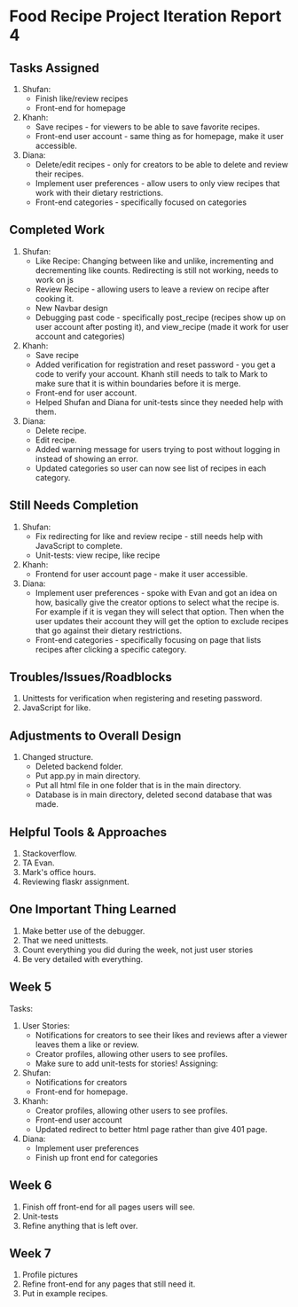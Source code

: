 # Food Recipe Project Iteration Report 4

Tasks Assigned
----------------
1. Shufan:
   - Finish like/review recipes
   - Front-end for homepage
2. Khanh:
   - Save recipes - for viewers to be able to save favorite recipes.
   - Front-end user account - same thing as for homepage, make it user accessible.
3. Diana:
   - Delete/edit recipes - only for creators to be able to delete and review their recipes.
   - Implement user preferences - allow users to only view recipes that work with their dietary restrictions.
   - Front-end categories - specifically focused on categories

Completed Work
----------------
1. Shufan:
   - Like Recipe: Changing between like and unlike, incrementing and decrementing like counts. Redirecting is still not working, needs to work on js
   - Review Recipe - allowing users to leave a review on recipe after cooking it.
   - New Navbar design
   - Debugging past code - specifically post_recipe (recipes show up on user account after posting it), and view_recipe (made it work for user account and categories)
2. Khanh:
   -  Save recipe
   -  Added verification for registration and reset password - you get a code to verify your account. Khanh still needs to talk to Mark to make sure that it is within boundaries before it is merge.
   -  Front-end for user account.
   -  Helped Shufan and Diana for unit-tests since they needed help with them.
3. Diana:
   - Delete recipe.
   - Edit recipe.
   - Added warning message for users trying to post without logging in instead of showing an error.
   - Updated categories so user can now see list of recipes in each category.

Still Needs Completion
----------------
1. Shufan:
   - Fix redirecting for like and review recipe - still needs help with JavaScript to complete.
   - Unit-tests: view recipe, like recipe
2. Khanh:
   - Frontend for user account page - make it user accessible.
3. Diana:
   - Implement user preferences - spoke with Evan and got an idea on how, basically give the creator options to select what the recipe is. For example if it is vegan they will select that option. Then when the user updates their account they will get the option to exclude recipes that go against their dietary restrictions.
   - Front-end categories - specifically focusing on page that lists recipes after clicking a specific category.

Troubles/Issues/Roadblocks
----------------
1. Unittests for verification when registering and reseting password.
2. JavaScript for like.

Adjustments to Overall Design
----------------
1. Changed structure.
   - Deleted backend folder.
   - Put app.py in main directory.
   - Put all html file in one folder that is in the main directory.
   - Database is in main directory, deleted second database that was made.

Helpful Tools & Approaches
----------------
1. Stackoverflow.
2. TA Evan.
3. Mark's office hours.
4. Reviewing flaskr assignment.

One Important Thing Learned
----------------
1. Make better use of the debugger.
2. That we need unittests.
3. Count everything you did during the week, not just user stories
4. Be very detailed with everything.

Week 5
----------------
Tasks:
1. User Stories:
   - Notifications for creators to see their likes and reviews after a viewer leaves them a like or review.
   - Creator profiles, allowing other users to see profiles.
   - Make sure to add unit-tests for stories!
Assigning:
1. Shufan:
   - Notifications for creators
   - Front-end for homepage.
2. Khanh:
   - Creator profiles, allowing other users to see profiles.
   - Front-end user account
   - Updated redirect to better html page rather than give 401 page.
3. Diana:
   - Implement user preferences
   - Finish up front end for categories

Week 6
----------------
1. Finish off front-end for all pages users will see.
2. Unit-tests
3. Refine anything that is left over.

Week 7
----------------
1. Profile pictures
2. Refine front-end for any pages that still need it.
3. Put in example recipes.
